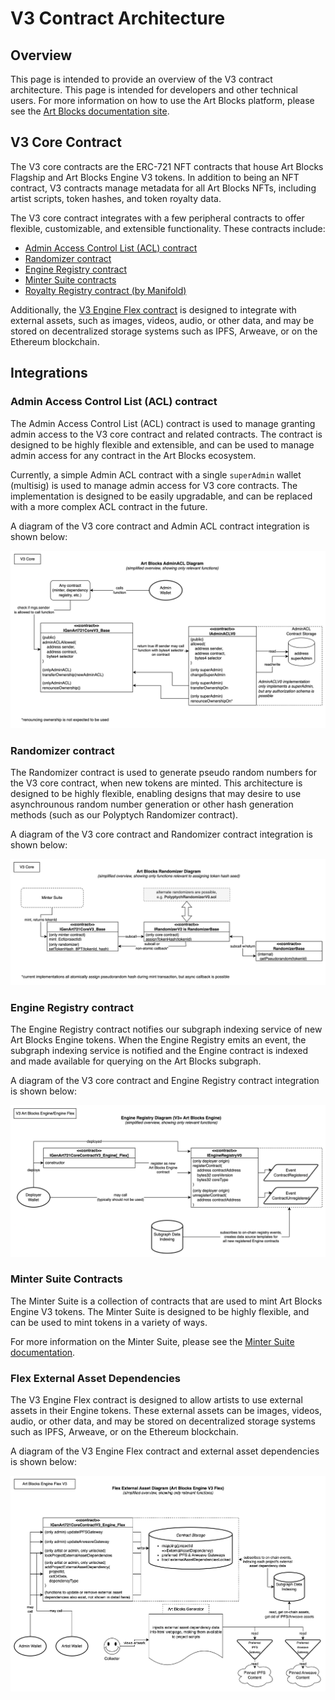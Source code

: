 # V3 Contract Architecture

## Overview

This page is intended to provide an overview of the V3 contract architecture. This page is intended for developers and other technical users. For more information on how to use the Art Blocks platform, please see the [Art Blocks documentation site](https://docs.artblocks.io/).

## V3 Core Contract

The V3 core contracts are the ERC-721 NFT contracts that house Art Blocks Flagship and Art Blocks Engine V3 tokens. In addition to being an NFT contract, V3 contracts manage metadata for all Art Blocks NFTs, including artist scripts, token hashes, and token royalty data.

The V3 core contract integrates with a few peripheral contracts to offer flexible, customizable, and extensible functionality. These contracts include:

- [Admin Access Control List (ACL) contract](#admin-access-control-list-acl-contract)
- [Randomizer contract](#randomizer-contract)
- [Engine Registry contract](#engine-registry-contract)
- [Minter Suite contracts](#minter-suite-contracts)
- [Royalty Registry contract (by Manifold)](./ROYALTIES.md)

Additionally, the [V3 Engine Flex contract](#flex-external-asset-dependencies) is designed to integrate with external assets, such as images, videos, audio, or other data, and may be stored on decentralized storage systems such as IPFS, Arweave, or on the Ethereum blockchain.

## Integrations

### Admin Access Control List (ACL) contract

The Admin Access Control List (ACL) contract is used to manage granting admin access to the V3 core contract and related contracts. The contract is designed to be highly flexible and extensible, and can be used to manage admin access for any contract in the Art Blocks ecosystem.

Currently, a simple Admin ACL contract with a single `superAdmin` wallet (multisig) is used to manage admin access for V3 core contracts. The implementation is designed to be easily upgradable, and can be replaced with a more complex ACL contract in the future.

A diagram of the V3 core contract and Admin ACL contract integration is shown below:

![admin-acl-diagram](./images/admin-acl-v3-core-integration.png)

### Randomizer contract

The Randomizer contract is used to generate pseudo random numbers for the V3 core contract, when new tokens are minted. This architecture is designed to be highly flexible, enabling designs that may desire to use asynchrounous random number generation or other hash generation methods (such as our Polyptych Randomizer contract).

A diagram of the V3 core contract and Randomizer contract integration is shown below:

![randomizer-diagram](./images/randomizer-v3-core-integration.png)

### Engine Registry contract

The Engine Registry contract notifies our subgraph indexing service of new Art Blocks Engine tokens. When the Engine Registry emits an event, the subgraph indexing service is notified and the Engine contract is indexed and made available for querying on the Art Blocks subgraph.

A diagram of the V3 core contract and Engine Registry contract integration is shown below:

![engine-registry-diagram](./images/engine-registry-v3-core-integration.png)

### Minter Suite Contracts

The Minter Suite is a collection of contracts that are used to mint Art Blocks Engine V3 tokens. The Minter Suite is designed to be highly flexible, and can be used to mint tokens in a variety of ways.

For more information on the Minter Suite, please see the [Minter Suite documentation](./MINTER_SUITE.md).

### Flex External Asset Dependencies

The V3 Engine Flex contract is designed to allow artists to use external assets in their Engine tokens. These external assets can be images, videos, audio, or other data, and may be stored on decentralized storage systems such as IPFS, Arweave, or on the Ethereum blockchain.

A diagram of the V3 Engine Flex contract and external asset dependencies is shown below:

![engine-flex-diagram](./images/external-asset-dependency-flex-v3.png)
